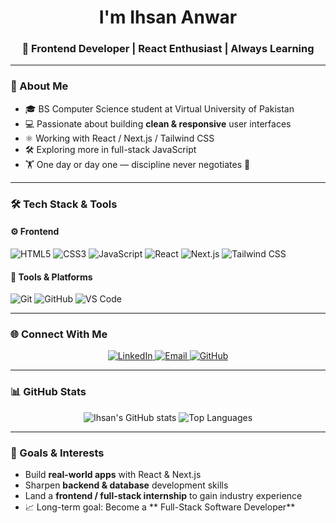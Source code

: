 <!-- Profile README for Ihsan Anwar -->

<h1 align="center"> I'm Ihsan Anwar</h1>
<h3 align="center">🚀 Frontend Developer | React Enthusiast | Always Learning</h3>

---

###  💫 About Me
- 🎓 BS Computer Science student at Virtual University of Pakistan  
- 💻 Passionate about building **clean & responsive** user interfaces  
- ⚛️ Working with React / Next.js / Tailwind CSS  
- 🛠️ Exploring more in full-stack JavaScript  
- 🏋️ One day or day one — discipline never negotiates 💪
 

---

### 🛠️ Tech Stack & Tools

#### ⚙️ Frontend
![HTML5](https://img.shields.io/badge/HTML5-E34F26?style=for-the-badge&logo=html5&logoColor=white)
![CSS3](https://img.shields.io/badge/CSS3-1572B6?style=for-the-badge&logo=css3&logoColor=white)
![JavaScript](https://img.shields.io/badge/JavaScript-F7E018?style=for-the-badge&logo=javascript&logoColor=black)
![React](https://img.shields.io/badge/React-20232A?style=for-the-badge&logo=react&logoColor=61DAFB)
![Next.js](https://img.shields.io/badge/Next.js-000000?style=for-the-badge&logo=nextdotjs&logoColor=white)
![Tailwind CSS](https://img.shields.io/badge/Tailwind_CSS-38B2AC?style=for-the-badge&logo=tailwind-css&logoColor=white)

#### 🧰 Tools & Platforms
![Git](https://img.shields.io/badge/Git-F05033?style=for-the-badge&logo=git&logoColor=white)
![GitHub](https://img.shields.io/badge/GitHub-181717?style=for-the-badge&logo=github&logoColor=white)
![VS Code](https://img.shields.io/badge/VS%20Code-007ACC?style=for-the-badge&logo=visual-studio-code&logoColor=white)

---

### 🌐 Connect With Me

<p align="center">
  <a href="https://www.linkedin.com/in/ihsan-anwar-243964353/" target="_blank">
    <img src="https://img.shields.io/badge/LinkedIn-0077B5?style=for-the-badge&logo=linkedin&logoColor=white" alt="LinkedIn" />
  </a>
  <a href="mailto:ihsan.anwar4321@gmail.com" target="_blank">
    <img src="https://img.shields.io/badge/Email-D14836?style=for-the-badge&logo=gmail&logoColor=white" alt="Email" />
  </a>
  <a href="https://github.com/IHSAN-ANWAR" target="_blank">
    <img src="https://img.shields.io/badge/GitHub-181717?style=for-the-badge&logo=github&logoColor=white" alt="GitHub" />
  </a>
</p>

---

### 📊 GitHub Stats

<p align="center">
  <img src="https://github-readme-stats.vercel.app/api?username=IHSAN-ANWAR&show_icons=true&theme=tokyonight" alt="Ihsan's GitHub stats" />
  <img src="https://github-readme-stats.vercel.app/api/top-langs/?username=IHSAN-ANWAR&layout=compact&theme=tokyonight" alt="Top Languages" />
</p>

---

### 🚀 Goals & Interests
- Build **real-world apps** with React & Next.js   
- Sharpen **backend & database** development skills  
- Land a **frontend / full-stack internship** to gain industry experience  
- 📈 Long-term goal: Become a ** Full-Stack Software Developer**

